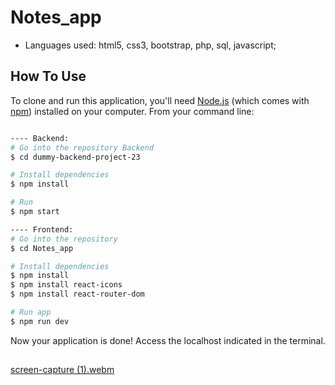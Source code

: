 # Notes_app
- Languages used: html5, css3, bootstrap, php, sql, javascript;

## How To Use

To clone and run this application, you'll need [Node.js](https://nodejs.org/en/download/) (which comes with [npm](http://npmjs.com)) installed on your computer. From your command line:

```bash

---- Backend:
# Go into the repository Backend
$ cd dummy-backend-project-23

# Install dependencies
$ npm install

# Run
$ npm start

---- Frontend:
# Go into the repository
$ cd Notes_app

# Install dependencies
$ npm install
$ npm install react-icons
$ npm install react-router-dom

# Run app
$ npm run dev
```

Now your application is done! Access the localhost indicated in the terminal.

##

[screen-capture (1).webm](https://github.com/anaritacpereira/Notes_app/assets/127841235/bc4270ee-22a5-4916-87d3-3509a5a64f2f)
